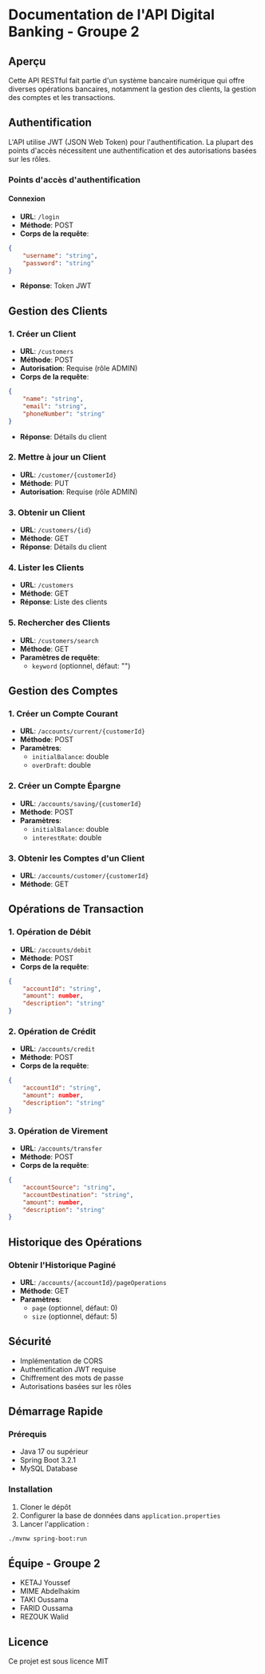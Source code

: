 # Documentation de l'API Digital Banking - Groupe 2

## Aperçu
Cette API RESTful fait partie d'un système bancaire numérique qui offre diverses opérations bancaires, notamment la gestion des clients, la gestion des comptes et les transactions.

## Authentification
L'API utilise JWT (JSON Web Token) pour l'authentification. La plupart des points d'accès nécessitent une authentification et des autorisations basées sur les rôles.

### Points d'accès d'authentification

#### Connexion
- **URL**: `/login`
- **Méthode**: POST
- **Corps de la requête**:
```json
{
    "username": "string",
    "password": "string"
}
```
- **Réponse**: Token JWT

## Gestion des Clients

### 1. Créer un Client
- **URL**: `/customers`
- **Méthode**: POST
- **Autorisation**: Requise (rôle ADMIN)
- **Corps de la requête**:
```json
{
    "name": "string",
    "email": "string",
    "phoneNumber": "string"
}
```
- **Réponse**: Détails du client

### 2. Mettre à jour un Client
- **URL**: `/customer/{customerId}`
- **Méthode**: PUT
- **Autorisation**: Requise (rôle ADMIN)

### 3. Obtenir un Client
- **URL**: `/customers/{id}`
- **Méthode**: GET
- **Réponse**: Détails du client

### 4. Lister les Clients
- **URL**: `/customers`
- **Méthode**: GET
- **Réponse**: Liste des clients

### 5. Rechercher des Clients
- **URL**: `/customers/search`
- **Méthode**: GET
- **Paramètres de requête**: 
  - `keyword` (optionnel, défaut: "")

## Gestion des Comptes

### 1. Créer un Compte Courant
- **URL**: `/accounts/current/{customerId}`
- **Méthode**: POST
- **Paramètres**:
  - `initialBalance`: double
  - `overDraft`: double

### 2. Créer un Compte Épargne
- **URL**: `/accounts/saving/{customerId}`
- **Méthode**: POST
- **Paramètres**:
  - `initialBalance`: double
  - `interestRate`: double

### 3. Obtenir les Comptes d'un Client
- **URL**: `/accounts/customer/{customerId}`
- **Méthode**: GET

## Opérations de Transaction

### 1. Opération de Débit
- **URL**: `/accounts/debit`
- **Méthode**: POST
- **Corps de la requête**:
```json
{
    "accountId": "string",
    "amount": number,
    "description": "string"
}
```

### 2. Opération de Crédit
- **URL**: `/accounts/credit`
- **Méthode**: POST
- **Corps de la requête**:
```json
{
    "accountId": "string",
    "amount": number,
    "description": "string"
}
```

### 3. Opération de Virement
- **URL**: `/accounts/transfer`
- **Méthode**: POST
- **Corps de la requête**:
```json
{
    "accountSource": "string",
    "accountDestination": "string",
    "amount": number,
    "description": "string"
}
```

## Historique des Opérations

### Obtenir l'Historique Paginé
- **URL**: `/accounts/{accountId}/pageOperations`
- **Méthode**: GET
- **Paramètres**:
  - `page` (optionnel, défaut: 0)
  - `size` (optionnel, défaut: 5)

## Sécurité
- Implémentation de CORS
- Authentification JWT requise
- Chiffrement des mots de passe
- Autorisations basées sur les rôles

## Démarrage Rapide

### Prérequis
- Java 17 ou supérieur
- Spring Boot 3.2.1
- MySQL Database

### Installation
1. Cloner le dépôt
2. Configurer la base de données dans `application.properties`
3. Lancer l'application :
```bash
./mvnw spring-boot:run
```

## Équipe - Groupe 2
- KETAJ Youssef
- MIME Abdelhakim
- TAKI Oussama
- FARID Oussama
- REZOUK Walid

## Licence
Ce projet est sous licence MIT